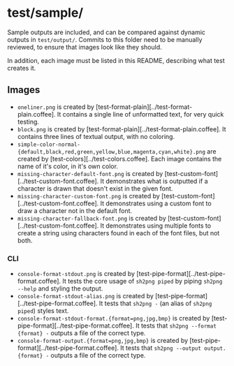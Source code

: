 # test/sample/

Sample outputs are included, and can be compared against dynamic outputs in `test/output/`.
Commits to this folder need to be manually reviewed, to ensure that images look like they should.

In addition, each image must be listed in this README, describing what test creates it.

## Images

- `oneliner.png`
  is created by [test-format-plain][../test-format-plain.coffee].
  It contains a single line of unformatted text, for very quick testing.
- `block.png`
  is created by [test-format-plain][../test-format-plain.coffee].
  It contains three lines of textual output, with no coloring.
- `simple-color-normal-{default,black,red,green,yellow,blue,magenta,cyan,white}.png`
  are created by [test-colors][../test-colors.coffee].
  Each image contains the name of it's color, in it's own color.
- `missing-character-default-font.png`
  is created by [test-custom-font][../test-custom-font.coffee].
  It demonstrates what is outputted if a character is drawn that doesn't exist in the given font.
- `missing-character-custom-font.png`
  is created by [test-custom-font][../test-custom-font.coffee].
  It demonstrates using a custom font to draw a character not in the default font.
- `missing-character-fallback-font.png`
  is created by [test-custom-font][../test-custom-font.coffee].
  It demonstrates using multiple fonts to create a string using characters found in each of the font files, but not both.

### CLI

- `console-format-stdout.png`
  is created by [test-pipe-format][../test-pipe-format.coffee].
  It tests the core usage of `sh2png piped` by piping `sh2png --help` and styling the output.
- `console-format-stdout-alias.png`
  is created by [test-pipe-format][../test-pipe-format.coffee].
  It tests that `sh2png -` (an alias of `sh2png piped`) styles text.
- `console-format-stdout-format.{format=png,jpg,bmp}`
  is created by [test-pipe-format][../test-pipe-format.coffee].
  It tests that `sh2png --format {format} -` outputs a file of the correct type.
- `console-format-output.{format=png,jpg,bmp}`
  is created by [test-pipe-format][../test-pipe-format.coffee].
  It tests that `sh2png --output output.{format} -` outputs a file of the correct type.
